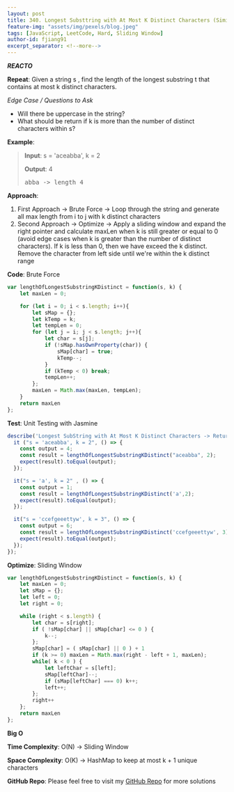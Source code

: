 ```yaml
---
layout: post
title: 340. Longest Substtring with At Most K Distinct Characters (Similar Question - 159. Longest Substring with At Most Two Distinct Characters)
feature-img: "assets/img/pexels/blog.jpeg"
tags: [JavaScript, LeetCode, Hard, Sliding Window]
author-id: fjiang91
excerpt_separator: <!--more-->
---
```


***REACTO***

**Repeat**: Given a string s , find the length of the longest substring t  that contains at most k distinct characters.

*Edge Case / Questions to Ask*
* Will there be uppercase in the string?
* What should be return if k is more than the number of distinct characters within s?
<!--more-->

**Example**:
> **Input**:
> s = 'aceabba', k = 2
>
> **Output**: 4
> <pre>
> abba -> length 4
> </pre>

**Approach**:
1. First Approach -> Brute Force -> Loop through the string and generate all max length from i to j with k distinct characters
2. Second Approach -> Optimize -> Apply a sliding window and expand the right pointer and calculate maxLen when k is still greater or equal to 0 (avoid edge cases when k is greater than the number of distinct characters). If k is less than 0, then we have exceed the k distinct. Remove the character from left side until we're within the k distinct range

**Code**: Brute Force
```javascript
var lengthOfLongestSubstringKDistinct = function(s, k) {
    let maxLen = 0;

    for (let i = 0; i < s.length; i++){
        let sMap = {};
        let kTemp = k;
        let tempLen = 0;
        for (let j = i; j < s.length; j++){
            let char = s[j];
            if (!sMap.hasOwnProperty(char)) {
                sMap[char] = true;
                kTemp--;
            }
            if (kTemp < 0) break;
            tempLen++;
        };
        maxLen = Math.max(maxLen, tempLen);
    }
    return maxLen
};
```

**Test**: Unit Testing with Jasmine
```javascript
describe('Longest SubString with At Most K Distinct Characters -> Return the max length of unique characters within s that is less than or equal to k.', () => {
  it ("s = 'aceabba', k = 2", () => {
    const output = 4;
    const result = lengthOfLongestSubstringKDistinct("aceabba", 2);
    expect(result).toEqual(output);
  });

  it("s = 'a', k = 2" , () => {
    const output = 1;
    const result = lengthOfLongestSubstringKDistinct('a',2);
    expect(result).toEqual(output);
  });

  it("s = 'ccefgeeettyw', k = 3", () => {
    const output = 6;
    const result = lengthOfLongestSubstringKDistinct('ccefgeeettyw', 3);
    expect(result).toEqual(output);
  });
});
```

**Optimize**: Sliding Window
```javascript
var lengthOfLongestSubstringKDistinct = function(s, k) {
    let maxLen = 0;
    let sMap = {};
    let left = 0;
    let right = 0;

    while (right < s.length) {
        let char = s[right];
        if ( !sMap[char] || sMap[char] <= 0 ) {
            k--;
        };
        sMap[char] = ( sMap[char] || 0 ) + 1
        if (k >= 0) maxLen = Math.max(right - left + 1, maxLen);
        while( k < 0 ) {
            let leftChar = s[left];
            sMap[leftChar]--;
            if (sMap[leftChar] === 0) k++;
            left++;
        };
        right++
    };
    return maxLen
};
```

**Big O**

**Time Complexity**: O(N) -> Sliding Window

**Space Complexity**: O(K) -> HashMap to keep at most k + 1 unique characters

**GitHub Repo**: Please feel free to visit my [GitHub Repo](https://github.com/fjiang91/LeetCode-Solutions) for more solutions

